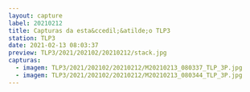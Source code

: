 ```yaml
---
layout: capture
label: 20210212
title: Capturas da esta&ccedil;&atilde;o TLP3
station: TLP3
date: 2021-02-13 08:03:37
preview: TLP3/2021/202102/20210212/stack.jpg
capturas:
  - imagem: TLP3/2021/202102/20210212/M20210213_080337_TLP_3P.jpg
  - imagem: TLP3/2021/202102/20210212/M20210213_080344_TLP_3P.jpg
---
```

